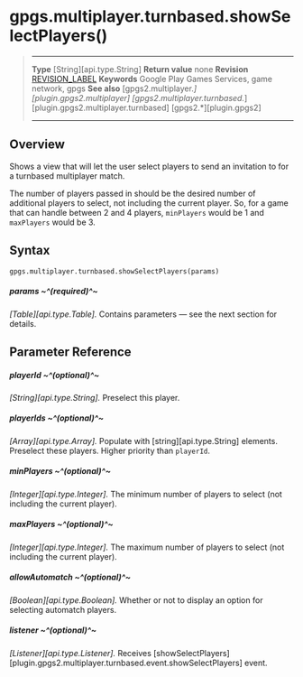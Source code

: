 # gpgs.multiplayer.turnbased.showSelectPlayers()

> --------------------- ------------------------------------------------------------------------------------------
> __Type__              [String][api.type.String]
> __Return value__      none
> __Revision__          [REVISION_LABEL](REVISION_URL)
> __Keywords__          Google Play Games Services, game network, gpgs
> __See also__          [gpgs2.multiplayer.*][plugin.gpgs2.multiplayer]
>                       [gpgs2.multiplayer.turnbased.*][plugin.gpgs2.multiplayer.turnbased]
>                       [gpgs2.*][plugin.gpgs2]
> --------------------- ------------------------------------------------------------------------------------------

## Overview

Shows a view that will let the user select players to send an invitation to for a turnbased multiplayer match.

The number of players passed in should be the desired number of additional players to select, not including the current player. So, for a game that can handle between 2 and 4 players, `minPlayers` would be 1 and `maxPlayers` would be 3.

## Syntax

	gpgs.multiplayer.turnbased.showSelectPlayers(params)

##### params ~^(required)^~
_[Table][api.type.Table]._ Contains parameters — see the next section for details.

## Parameter Reference

##### playerId ~^(optional)^~
_[String][api.type.String]._ Preselect this player.

##### playerIds ~^(optional)^~
_[Array][api.type.Array]._ Populate with [string][api.type.String] elements. Preselect these players. Higher priority than `playerId`.

##### minPlayers ~^(optional)^~
_[Integer][api.type.Integer]._ The minimum number of players to select (not including the current player).

##### maxPlayers ~^(optional)^~
_[Integer][api.type.Integer]._ The maximum number of players to select (not including the current player).

##### allowAutomatch ~^(optional)^~
_[Boolean][api.type.Boolean]._ Whether or not to display an option for selecting automatch players.

##### listener ~^(optional)^~
_[Listener][api.type.Listener]._ Receives [showSelectPlayers][plugin.gpgs2.multiplayer.turnbased.event.showSelectPlayers] event.